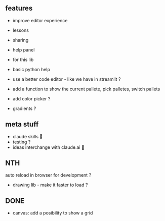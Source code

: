 

## features
- improve editor experience
- lessons
- sharing
- help panel
 - for this lib
 - basic python help
- use a better code editor - like we have in streamlit ?
- add a function to show the current pallete, pick palletes, switch pallets
- add color picker ?

- gradients ?

## meta stuff
- claude skills 🚧
 - testing ?
- ideas interchange with claude.ai 🚧


## NTH
auto reload in browser for development ?
- drawing lib - make it faster to load ?

## DONE
- canvas: add a posibility to show a grid
